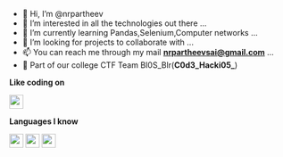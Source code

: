 - 👋 Hi, I’m @nrpartheev
- 👀 I’m interested in all the technologies out there ...
- 🌱 I’m currently learning Pandas,Selenium,Computer networks ...
- 💞 I’m looking for projects to collaborate with ...
- 📫 You can reach me through my mail **nrpartheevsai@gmail.com**  ...
- :star2: Part of our college CTF Team BI0S_Blr(**C0d3_Hacki05_**)
<!--- coding --->
**Like coding on**

<img src="https://img.shields.io/badge/-LeetCode-FFA116?style=for-the-badge&logo=LeetCode&logoColor=black" height=25> 


<!--- languages --->
**Languages I know**

<img src ="https://img.shields.io/badge/python-%233776AB.svg?&style=flat-square&logo=python&logoColor=white" height=25>    <img src ="https://img.shields.io/badge/C%2B%2B-00599C?style=for-the-badge&logo=c%2B%2B&logoColor=white" height=25>   <img src ="https://img.shields.io/badge/C-00599C?style=for-the-badge&logo=c&logoColor=white" height=25>     

<!---
nrpartheev/nrpartheev is a ✨ special ✨ repository because its `README.md` (this file) appears on your GitHub profile.
You can click the Preview link to take a look at your changes.
--->
